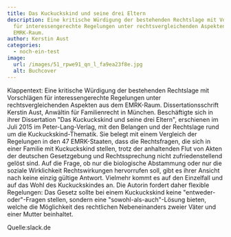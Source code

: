 ```yaml
---
title: Das Kuckuckskind und seine drei Eltern
description: Eine kritische Würdigung der bestehenden Rechtslage mit Vorschlägen
  für interessengerechte Regelungen unter rechtsvergleichenden Aspekten aus dem
  EMRK-Raum.
author: Kerstin Aust
categories:
  - noch-ein-test
image:
  url: /images/51_rpwe91_qn_l_fa9ea23f8e.jpg
  alt: Buchcover
---
```

Klappentext:
Eine kritische Würdigung der bestehenden Rechtslage mit Vorschlägen für interessengerechte Regelungen unter rechtsvergleichenden Aspekten aus dem EMRK-Raum.
Dissertationsschrift
Kerstin Aust, Anwältin für Familienrecht in München. Beschäftigte sich in ihrer Dissertation "Das Kuckuckskind und seine drei Eltern", erschienen im Juli 2015 im Peter-Lang-Verlag, mit den Belangen und der Rechtslage rund um die Kuckuckskind-Thematik.
Sie belegt mit einem Vergleich der Regelungen in den 47 EMRK-Staaten, dass die Rechtsfragen, die sich in einer Familie mit Kuckuckskind stellen, trotz der anhaltenden Flut von Akten der deutschen Gesetzgebung und Rechtssprechung nicht zufriedenstellend gelöst sind. Auf die Frage, ob nur die biologische Abstammung oder nur die soziale Wirklichkeit Rechtswirkungen hervorrufen soll, gibt es ihrer Ansicht nach keine einzig gültige Antwort. Vielmehr kommt es auf den Einzelfall und auf das Wohl des Kuckuckskindes an. Die Autorin fordert daher flexible Regelungen: Das Gesetz sollte bei einem Kuckuckskind keine "entweder-oder"-Fragen stellen, sondern eine "sowohl-als-auch"-Lösung bieten, welche die Möglichkeit des rechtlichen Nebeneinanders zweier Väter und einer Mutter beinhaltet.

Quelle:slack.de
